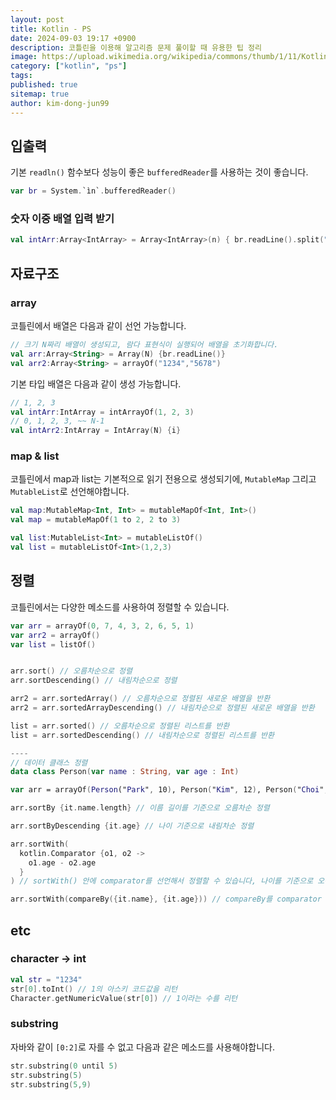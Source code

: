 ```yaml
---
layout: post
title: Kotlin - PS
date: 2024-09-03 19:17 +0900
description: 코틀린을 이용해 알고리즘 문제 풀이할 때 유용한 팁 정리
image: https://upload.wikimedia.org/wikipedia/commons/thumb/1/11/Kotlin_logo_2021.svg/330px-Kotlin_logo_2021.svg.png
category: ["kotlin", "ps"]
tags:
published: true
sitemap: true
author: kim-dong-jun99
---
```


## 입출력

기본 `readln()` 함수보다 성능이 좋은 `bufferedReader`를 사용하는 것이 좋습니다. 
```kotlin
var br = System.`ìn`.bufferedReader()
```
### 숫자 이중 배열 입력 받기
```kotlin
val intArr:Array<IntArray> = Array<IntArray>(n) { br.readLine().split(" ").map { it.toInt() }.toIntArray() }
```

## 자료구조
### array

코틀린에서 배열은 다음과 같이 선언 가능합니다.
```kotlin
// 크기 N짜리 배열이 생성되고, 람다 표현식이 실행되어 배열을 초기화합니다.
val arr:Array<String> = Array(N) {br.readLine()}
val arr2:Array<String> = arrayOf("1234","5678")
```

기본 타입 배열은 다음과 같이 생성 가능합니다.
```kotlin
// 1, 2, 3
val intArr:IntArray = intArrayOf(1, 2, 3)
// 0, 1, 2, 3, ~~ N-1
val intArr2:IntArray = IntArray(N) {i}
```

### map & list

코틀린에서 map과 list는 기본적으로 읽기 전용으로 생성되기에, `MutableMap` 그리고 `MutableList`로 선언해야합니다.
```kotlin
val map:MutableMap<Int, Int> = mutableMapOf<Int, Int>()
val map = mutableMapOf(1 to 2, 2 to 3)

val list:MutableList<Int> = mutableListOf()
val list = mutableListOf<Int>(1,2,3)
```

## 정렬

코틀린에서는 다양한 메소드를 사용하여 정렬할 수 있습니다.
```kotlin
var arr = arrayOf(0, 7, 4, 3, 2, 6, 5, 1)
var arr2 = arrayOf()
var list = listOf()


arr.sort() // 오름차순으로 정렬
arr.sortDescending() // 내림차순으로 정렬

arr2 = arr.sortedArray() // 오름차순으로 정렬된 새로운 배열을 반환
arr2 = arr.sortedArrayDescending() // 내림차순으로 정렬된 새로운 배열을 반환

list = arr.sorted() // 오름차순으로 정렬된 리스트를 반환
list = arr.sortedDescending() // 내림차순으로 정렬된 리스트를 반환

----
// 데이터 클래스 정렬
data class Person(var name : String, var age : Int)

var arr = arrayOf(Person("Park", 10), Person("Kim", 12), Person("Choi", 5), Person("Lee", 19))

arr.sortBy {it.name.length} // 이름 길이를 기준으로 오름차순 정렬

arr.sortByDescending {it.age} // 나이 기준으로 내림차순 정렬

arr.sortWith(
  kotlin.Comparator {o1, o2 -> 
    o1.age - o2.age  
  }
) // sortWith() 안에 comparator를 선언해서 정렬할 수 있습니다, 나이를 기준으로 오름차순 정렬

arr.sortWith(compareBy({it.name}, {it.age})) // compareBy를 comparator 대신 삽입 가능합니다, 이름 기준 오름 차순 -> 나이 기준 오름 차

```

## etc

### character -> int
```kotlin
val str = "1234"
str[0].toInt() // 1의 아스키 코드값을 리턴
Character.getNumericValue(str[0]) // 1이라는 수를 리턴
```

### substring

자바와 같이 `[0:2]`로 자를 수 없고 다음과 같은 메소드를 사용해야합니다.
```kotlin
str.substring(0 until 5)
str.substring(5)
str.substring(5,9)

```
